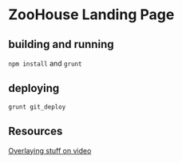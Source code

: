 # ZooHouse Landing Page

## building and running

```npm install``` and ```grunt```

## deploying

```grunt git_deploy```

## Resources

[Overlaying stuff on video](http://codepen.io/icutpeople/pen/whueK)
